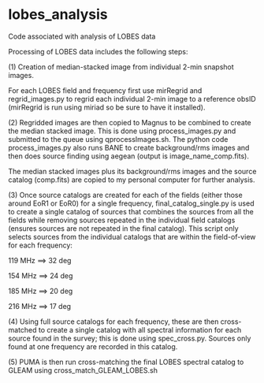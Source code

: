 # lobes_analysis
Code associated with analysis of LOBES data

Processing of LOBES data includes the following steps:

(1) Creation of median-stacked image from individual 2-min snapshot images.

For each LOBES field and frequency first use mirRegrid and regrid_images.py to regrid each individual 2-min image to a reference obsID (mirRegrid is run using miriad so be sure to have it installed). 

(2) Regridded images are then copied to Magnus to be combined to create the median stacked image. This is done using process_images.py and submitted to the queue using qprocessImages.sh. The python code process_images.py also runs BANE to create background/rms images and then does source finding using aegean (output is image_name_comp.fits). 

The median stacked images plus its background/rms images and the source catalog (comp.fits) are copied to my personal computer for further analysis. 

(3) Once source catalogs are created for each of the fields (either those around EoR1 or EoR0) for a single frequency, final_catalog_single.py is used to create a single catalog of sources that combines the sources from all the fields while removing sources repeated in the individual field catalogs (ensures sources are not repeated in the final catalog). This script only selects sources from the individual catalogs that are within the field-of-view for each frequency: 

119 MHz ==> 32 deg

154 MHz ==> 24 deg

185 MHz ==> 20 deg

216 MHz ==> 17 deg

(4) Using full source catalogs for each frequency, these are then cross-matched to create a single catalog with all spectral information for each source found in the survey; this is done using spec_cross.py. Sources only found at one frequency are recorded in this catalog. 

(5) PUMA is then run cross-matching the final LOBES spectral catalog to GLEAM using cross_match_GLEAM_LOBES.sh

